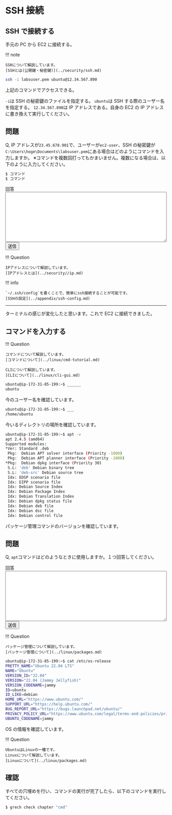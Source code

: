 # SSH 接続

## SSH で接続する

手元の PC から EC2 に接続する。

!!! note

    SSHについて解説しています。
    [SSHとは(公開鍵・秘密鍵)](../security/ssh.md)

```sh
ssh -i labsuser.pem ubuntu@12.34.567.890
```

上記のコマンドでアクセスできる。

`-i`は SSH の秘密鍵のファイルを指定する。
`ubuntu`は SSH する際のユーザー名を指定する。
`12.34.567.890`は IP アドレスである。自身の EC2 の IP アドレスに書き換えて実行してください。

## 問題

Q, IP アドレスが`23.45.678.901`で、ユーザーが`ec2-user`、SSH の秘密鍵が`C:\Users\hoge\Documents\labsuser.pem`にある場合はどのようにコマンドを入力しますか。
※コマンドを複数回打ってもかまいません。複数になる場合は、以下のように入力してください。

```txt
$ コマンド
$ コマンド
```

<form action="" method="post">
<label for="story">回答</label>
<textarea id="story" name="story"
          rows="10" style="width: 100%;">
</textarea>
<div>
    <input type="submit" value="送信">
</div>
</form>

!!! Question

    IPアドレスについて解説しています。
    [IPアドレスとは](../security//ip.md)

!!! info

    `~/.ssh/config`を書くことで、簡単にssh接続することが可能です。
    [SSHの設定](../appendix/ssh-config.md)

---

ターミナルの感じが変化したと思います。これで EC2 に接続できました。

## コマンドを入力する

!!! Question

    コマンドについて解説しています。
    [コマンドについて](../linux/cmd-tutorial.md)

    CLIについて解説しています。
    [CLIについて](../linux/cli-gui.md)

```sh
ubuntu@ip-172-31-85-199:~$ ______
ubuntu
```

今のユーザー名を確認しています。

```sh
ubuntu@ip-172-31-85-199:~$ ___
/home/ubuntu
```

今いるディレクトリの場所を確認しています。

```sh
ubuntu@ip-172-31-85-199:~$ apt -v
apt 2.4.5 (amd64)
Supported modules:
*Ver: Standard .deb
 Pkg:  Debian APT solver interface (Priority -1000)
 Pkg:  Debian APT planner interface (Priority -1000)
*Pkg:  Debian dpkg interface (Priority 30)
 S.L: 'deb' Debian binary tree
 S.L: 'deb-src' Debian source tree
 Idx: EDSP scenario file
 Idx: EIPP scenario file
 Idx: Debian Source Index
 Idx: Debian Package Index
 Idx: Debian Translation Index
 Idx: Debian dpkg status file
 Idx: Debian deb file
 Idx: Debian dsc file
 Idx: Debian control file
```

パッケージ管理コマンドのバージョンを確認しています。

## 問題

Q, `apt`コマンドはどのようなときに使用しますか。１つ回答してください。

<form action="" method="post">
<label for="story">回答</label>
<textarea id="story" name="story"
          rows="10" style="width: 100%;">
</textarea>
<div>
    <input type="submit" value="送信">
</div>
</form>

!!! Question

    パッケージ管理について解説しています。
    [パッケージ管理について](../linux/packages.md)

```sh
ubuntu@ip-172-31-85-199:~$ cat /etc/os-release
PRETTY_NAME="Ubuntu 22.04 LTS"
NAME="Ubuntu"
VERSION_ID="22.04"
VERSION="22.04 (Jammy Jellyfish)"
VERSION_CODENAME=jammy
ID=ubuntu
ID_LIKE=debian
HOME_URL="https://www.ubuntu.com/"
SUPPORT_URL="https://help.ubuntu.com/"
BUG_REPORT_URL="https://bugs.launchpad.net/ubuntu/"
PRIVACY_POLICY_URL="https://www.ubuntu.com/legal/terms-and-policies/privacy-policy"
UBUNTU_CODENAME=jammy
```

OS の情報を確認しています。

!!! Question

    UbuntuはLinuxの一種です。
    Linuxについて解説しています。
    [Linuxについて](../linux/packages.md)

## 確認

すべての穴埋めを行い、コマンドの実行が完了したら、以下のコマンドを実行してください。

```sh
$ grech check chapter "cmd"
```
